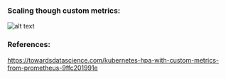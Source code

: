 



### Scaling though custom metrics:

![alt text](https://miro.medium.com/max/1400/1*_BdOsoS41c-fYchLimpiAg.jpeg)

### References:

https://towardsdatascience.com/kubernetes-hpa-with-custom-metrics-from-prometheus-9ffc201991e
